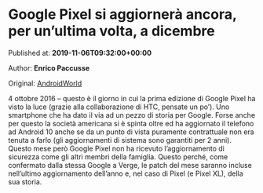 
# Google Pixel si aggiornerà ancora, per un’ultima volta, a dicembre

Published at: **2019-11-06T09:32:00+00:00**

Author: **Enrico Paccusse**

Original: [AndroidWorld](https://www.androidworld.it/2019/11/06/google-pixel-si-aggiornera-ancora-unultima-volta-dicembre-678682/)

4 ottobre 2016 – questo è il giorno in cui la prima edizione di Google Pixel ha visto la luce (grazie alla collaborazione di HTC, pensate un po’). Uno smartphone che ha dato il via ad un pezzo di storia per Google.
Forse anche per questo la società americana si è spinta oltre ed ha aggiornato il telefono ad Android 10 anche se da un punto di vista puramente contrattuale non era tenuta a farlo (gli aggiornamenti di sistema sono garantiti per 2 anni).
Questo mese però Google Pixel non ha ricevuto l’aggiornamento di sicurezza come gli altri membri della famiglia. Questo perché, come confermato dalla stessa Google a Verge, le patch del mese saranno incluse nell’ultimo aggiornamento dell’anno e, nel caso di Pixel (e Pixel XL), della sua storia.
